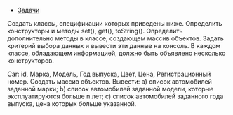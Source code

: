 -    [Задачи](https://github.com/tolkachew/HomeTasks4/blob/master/homework4.txt)

Cоздать классы, спецификации которых приведены ниже. Определить конструкторы
и методы set(), get(), toString(). Определить дополнительно методы в классе,
создающем массив объектов. Задать критерий выбора данных и вывести эти данные
на консоль. В каждом классе, обладающем информацией, должно быть объявлено
несколько конструкторов.

Car: id, Марка, Модель, Год выпуска, Цвет, Цена, Регистрационный номер.
Создать массив объектов. Вывести:
a) список автомобилей заданной марки;
b) список автомобилей заданной модели, которые эксплуатируются больше n лет;
c) список автомобилей заданного года выпуска, цена которых больше указанной.
